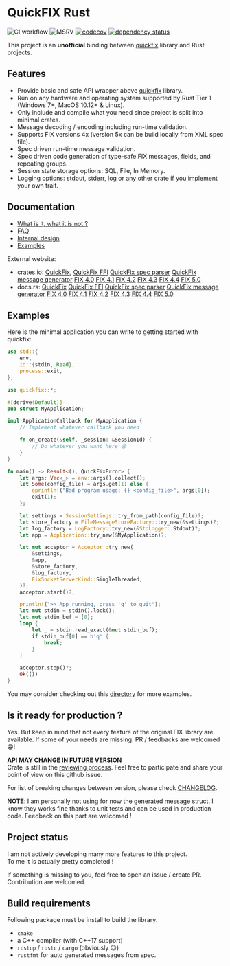 # QuickFIX Rust

![CI workflow](https://github.com/arthurlm/quickfix-rs/actions/workflows/ci.yml/badge.svg)
![MSRV](https://img.shields.io/badge/MSRV-1.70.0-blue)
[![codecov](https://codecov.io/gh/arthurlm/quickfix-rs/graph/badge.svg?token=WVEWW996GO)](https://codecov.io/gh/arthurlm/quickfix-rs)
[![dependency status](https://deps.rs/repo/github/arthurlm/quickfix-rs/status.svg)](https://deps.rs/repo/github/arthurlm/quickfix-rs)

This project is an **unofficial** binding between [quickfix](https://github.com/quickfix/quickfix) library and Rust projects.

## Features

- Provide basic and safe API wrapper above [quickfix](https://github.com/quickfix/quickfix) library.
- Run on any hardware and operating system supported by Rust Tier 1 (Windows 7+, MacOS 10.12+ & Linux).
- Only include and compile what you need since project is split into minimal crates.
- Message decoding / encoding including run-time validation.
- Supports FIX versions 4x (version 5x can be build locally from XML spec file).
- Spec driven run-time message validation.
- Spec driven code generation of type-safe FIX messages, fields, and repeating groups.
- Session state storage options: SQL, File, In Memory.
- Logging options: stdout, stderr, [log](https://crates.io/crates/log) or any other crate if you implement your own trait.

## Documentation

- [What is it, what it is not ?](https://github.com/arthurlm/quickfix-rs/blob/main/doc/ABOUT.md)
- [FAQ](https://github.com/arthurlm/quickfix-rs/blob/main/doc/FAQ.md)
- [Internal design](https://github.com/arthurlm/quickfix-rs/blob/main/doc/DEV_NOTES.md)
- [Examples](https://github.com/arthurlm/quickfix-rs/blob/main/examples/)

External website:

- crates.io:
  [QuickFix](https://crates.io/crates/quickfix),
  [QuickFix FFI](https://crates.io/crates/quickfix-ffi)
  [QuickFix spec parser](https://crates.io/crates/quickfix-spec-parser)
  [QuickFix message generator](https://crates.io/crates/quickfix-msg-gen)
  [FIX 4.0](https://crates.io/crates/quickfix-msg40)
  [FIX 4.1](https://crates.io/crates/quickfix-msg41)
  [FIX 4.2](https://crates.io/crates/quickfix-msg42)
  [FIX 4.3](https://crates.io/crates/quickfix-msg43)
  [FIX 4.4](https://crates.io/crates/quickfix-msg44)
  [FIX 5.0](https://crates.io/crates/quickfix-msg50)
- docs.rs:
  [QuickFix](https://docs.rs/quickfix/latest/quickfix/)
  [QuickFix FFI](https://docs.rs/quickfix-ffi/latest/quickfix_ffi/)
  [QuickFix spec parser](https://docs.rs/quickfix-spec-parser/latest/quickfix_spec_parser/)
  [QuickFix message generator](https://docs.rs/quickfix-msg-gen/latest/quickfix_msg_gen/)
  [FIX 4.0](https://docs.rs/quickfix-msg40/latest/quickfix_msg40/)
  [FIX 4.1](https://docs.rs/quickfix-msg41/latest/quickfix_msg41/)
  [FIX 4.2](https://docs.rs/quickfix-msg42/latest/quickfix_msg42/)
  [FIX 4.3](https://docs.rs/quickfix-msg43/latest/quickfix_msg43/)
  [FIX 4.4](https://docs.rs/quickfix-msg44/latest/quickfix_msg44/)
  [FIX 5.0](https://docs.rs/quickfix-msg50/latest/quickfix_msg50/)

## Examples

Here is the minimal application you can write to getting started with quickfix:

```rust
use std::{
    env,
    io::{stdin, Read},
    process::exit,
};

use quickfix::*;

#[derive(Default)]
pub struct MyApplication;

impl ApplicationCallback for MyApplication {
    // Implement whatever callback you need

    fn on_create(&self, _session: &SessionId) {
        // Do whatever you want here 😁
    }
}

fn main() -> Result<(), QuickFixError> {
    let args: Vec<_> = env::args().collect();
    let Some(config_file) = args.get(1) else {
        eprintln!("Bad program usage: {} <config_file>", args[0]);
        exit(1);
    };

    let settings = SessionSettings::try_from_path(config_file)?;
    let store_factory = FileMessageStoreFactory::try_new(&settings)?;
    let log_factory = LogFactory::try_new(&StdLogger::Stdout)?;
    let app = Application::try_new(&MyApplication)?;

    let mut acceptor = Acceptor::try_new(
        &settings,
        &app,
        &store_factory,
        &log_factory,
        FixSocketServerKind::SingleThreaded,
    )?;
    acceptor.start()?;

    println!(">> App running, press 'q' to quit");
    let mut stdin = stdin().lock();
    let mut stdin_buf = [0];
    loop {
        let _ = stdin.read_exact(&mut stdin_buf);
        if stdin_buf[0] == b'q' {
            break;
        }
    }

    acceptor.stop()?;
    Ok(())
}
```

You may consider checking out this [directory](https://github.com/arthurlm/quickfix-rs/blob/main/examples/) for more examples.

## Is it ready for production ?

Yes. But keep in mind that not every feature of the original FIX library are available.
If some of your needs are missing: PR / feedbacks are welcomed 😁!

**API MAY CHANGE IN FUTURE VERSION**\
Crate is still in the [reviewing process](https://github.com/quickfix/quickfix/issues/533).
Feel free to participate and share your point of view on this github issue.

For list of breaking changes between version, please check [CHANGELOG](./CHANGELOG.md).

**NOTE**: I am personally not using for now the generated message struct.
I know they works fine thanks to unit tests and can be used in production code.
Feedback on this part are welcomed !

## Project status

I am not actively developing many more features to this project.\
To me it is actually pretty completed !

If something is missing to you, feel free to open an issue / create PR. Contribution are welcomed.

## Build requirements

Following package must be install to build the library:

- `cmake`
- a C++ compiler (with C++17 support)
- `rustup` / `rustc` / `cargo` (obviously 😉)
- `rustfmt` for auto generated messages from spec.
